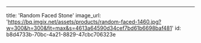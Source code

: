 ---
title: 'Random Faced Stone'
image_url: 'https://bq.imgix.net/assets/products/random-faced-1460.jpg?w=300&h=300&fit=max&s=4613a64590d34cef7bd61b6698baf481'
id: b8d4733b-70bc-4a21-8829-47cbc706323e
